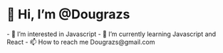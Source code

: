 <h1> 👋 Hi, I’m @Dougrazs </h1>
- 👀 I’m interested in Javascript
- 🌱 I’m currently learning Javascript and React
- 📫 How to reach me Dougrazs@gmail.com

<!---
Dougrazs/Dougrazs is a ✨ special ✨ repository because its `README.md` (this file) appears on your GitHub profile.
You can click the Preview link to take a look at your changes.
--->
